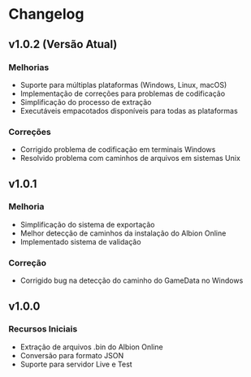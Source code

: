 # Changelog

## v1.0.2 (Versão Atual)

### Melhorias

- Suporte para múltiplas plataformas (Windows, Linux, macOS)
- Implementação de correções para problemas de codificação
- Simplificação do processo de extração
- Executáveis empacotados disponíveis para todas as plataformas

### Correções

- Corrigido problema de codificação em terminais Windows
- Resolvido problema com caminhos de arquivos em sistemas Unix

## v1.0.1

### Melhoria

- Simplificação do sistema de exportação
- Melhor detecção de caminhos da instalação do Albion Online
- Implementado sistema de validação

### Correção

- Corrigido bug na detecção do caminho do GameData no Windows

## v1.0.0

### Recursos Iniciais

- Extração de arquivos .bin do Albion Online
- Conversão para formato JSON
- Suporte para servidor Live e Test
